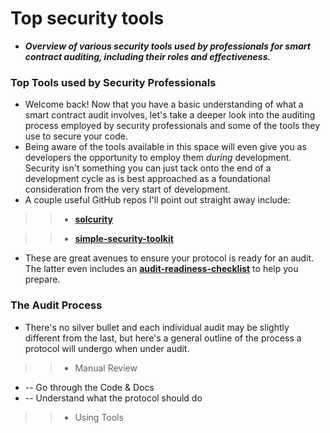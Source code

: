 # Top security tools
- ***Overview of various security tools used by professionals for smart contract auditing, including their roles and effectiveness.***

### Top Tools used by Security Professionals
- Welcome back! Now that you have a basic understanding of what a smart contract audit involves, let's take a deeper look into the auditing process employed by security professionals and some of the tools they use to secure your code.
- Being aware of the tools available in this space will even give you as developers the opportunity to employ them _during_ development. Security isn't something you can just tack onto the end of a development cycle as is best approached as a foundational consideration from the very start of development.
- A couple useful GitHub repos I'll point out straight away include:

>> * **[solcurity](https://github.com/transmissions11/solcurity)**

>> * **[simple-security-toolkit](https://github.com/nascentxyz/simple-security-toolkit)**

- These are great avenues to ensure your protocol is ready for an audit. The latter even includes an **[audit-readiness-checklist](https://github.com/nascentxyz/simple-security-toolkit/blob/main/audit-readiness-checklist.md)** to help you prepare.

### The Audit Process
- There's no silver bullet and each individual audit may be slightly different from the last, but here's a general outline of the process a protocol will undergo when under audit.

>> * Manual Review
   * -- Go through the Code & Docs
   * -- Understand what the protocol should do

>> * Using Tools
